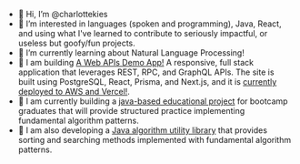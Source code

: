 - 👋 Hi, I’m @charlottekies
- :orange_heart: I’m interested in languages (spoken and programming), Java, React, and using what I've learned to contribute to seriously impactful, or useless but goofy/fun projects.
- :school: I’m currently learning about Natural Language Processing!
- :hammer: I am building [A Web APIs Demo App!](https://github.com/charlottekies/web-apis-demo) A responsive, full stack application that leverages REST, RPC, and GraphQL APIs. The site is built using PostgreSQL, React, Prisma, and Next.js, and it is [currently deployed to AWS and Vercel!](https://web-apis-demo.vercel.app/).
- :abacus: I am currently building a [java-based educational project](https://github.com/charlottekies/algorithms) for bootcamp graduates that will provide structured practice implementing fundamental algorithm patterns.
- :abacus: I am also developing a [Java algorithm utility library](https://github.com/charlottekies/algo-utils) that provides sorting and searching methods implemented with fundamental algorithm patterns.


<!---
charlottekies/charlottekies is a ✨ special ✨ repository because its `README.md` (this file) appears on your GitHub profile.
You can click the Preview link to take a look at your changes.
--->
